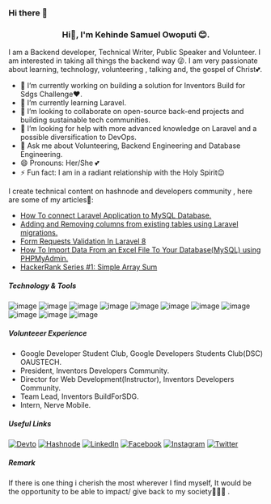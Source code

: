 ### Hi there 👋

### <div align = "center">Hi👋, I'm  Kehinde Samuel Owoputi 😊. 
  <p> I am a Backend developer, Technical Writer, Public Speaker and Volunteer. I am interested in taking all things the backend way 😜.  
    I am very passionate about learning, technology, volunteering , talking and, the gospel of Christ💕.</p>
</div>



- 🔭 I’m currently working on building a solution for Inventors Build for Sdgs Challenge❤.
- 🌱 I’m currently learning Laravel.
- 👯 I’m looking to collaborate on open-source back-end projects and building sustainable tech communities.
- 🤔 I’m looking for help with more advanced knowledge on Laravel and a possible diversification to DevOps.
- 💬 Ask me about Volunteering, Backend Engineering and Database Engineering.
- 😄 Pronouns: Her/She 💕
- ⚡ Fun fact: I am in a radiant relationship with the Holy Spirit😉

I create technical content on hashnode and developers community , here are some of my articles🤩:
* [How To connect Laravel Application to MySQL Database.](https://dev.to/roxie/how-to-connect-laravel-application-to-mysql-database-5han)
* [Adding and Removing columns from existing tables using Laravel migrations.](https://dev.to/roxie/adding-and-removing-columns-from-existing-tables-using-laravel-migrations-389g)
* [Form Requests Validation In Laravel 8](https://roxie.hashnode.dev/form-requests-validation-in-laravel-8)
* [How To Import Data From an Excel File To Your Database(MySQL) using PHPMyAdmin.](https://dev.to/roxie/how-to-import-data-from-an-excel-file-to-your-database-mysql-using-phpmyadmin-42ip)
* [HackerRank Series #1: Simple Array Sum](https://dev.to/roxie/hackerrank-series-1-simple-array-sum-p49)



##### Technology & Tools

  ![image](https://img.shields.io/badge/HTML-239120?style=for-the-badge&logo=html5&logoColor=white)  ![image](https://img.shields.io/badge/CSS-239120?&style=for-the-badge&logo=css3&logoColor=white) ![image](https://img.shields.io/badge/Bootstrap-563D7C?style=for-the-badge&logo=bootstrap&logoColor=white)  ![image](https://img.shields.io/badge/JavaScript-F7DF1E?style=for-the-badge&logo=javascript&logoColor=black) ![image](	https://img.shields.io/badge/PHP-777BB4?style=for-the-badge&logo=php&logoColor=white) ![image](	https://img.shields.io/badge/MySQL-00000F?style=for-the-badge&logo=mysql&logoColor=white) ![image](https://img.shields.io/badge/Laravel-FF2D20?style=for-the-badge&logo=laravel&logoColor=white)  ![image](	https://img.shields.io/badge/Postman-FF6C37?style=for-the-badge&logo=Postman&logoColor=white) ![image](https://img.shields.io/badge/Markdown-000000?style=for-the-badge&logo=markdown&logoColor=white) ![image](https://img.shields.io/badge/Git-F05032?style=for-the-badge&logo=git&logoColor=white)  ![image](https://img.shields.io/badge/Slack-4A154B?style=for-the-badge&logo=slack&logoColor=white)
  
 ##### Volunteeer Experience
 
 * Google Developer Student Club, Google Developers Students Club(DSC) OAUSTECH.
 * President, Inventors Developers Community.
 * Director for Web Development(Instructor), Inventors Developers Community.
 * Team Lead, Inventors BuildForSDG.
 * Intern, Nerve Mobile.
 
 ##### Useful Links
 
 <a href="https://dev.to/sirkenedy">![Devto](https://img.shields.io/badge/dev.to-0A0A0A?style=for-the-badge&logo=dev.to&logoColor=white)</a> <a href="https://hashnode.com/@emeritusdeveloper">![Hashnode](https://img.shields.io/badge/Hashnode-2962FF?style=for-the-badge&logo=hashnode&logoColor=white)</a> <a href="https://www.linkedin.com/in/kehinde-owoputi-53b303176/">![LinkedIn](https://img.shields.io/badge/LinkedIn-0077B5?style=for-the-badge&logo=linkedin&logoColor=white)</a>  <a href="https://www.facebook.com/samuel.owoputi/">![Facebook](https://img.shields.io/badge/Facebook-1877F2?style=for-the-badge&logo=facebook&logoColor=white)</a>  <a href="https://www.instagram.com/emeritusdeveloper/">![Instagram](https://img.shields.io/badge/Instagram-E4405F?style=for-the-badge&logo=instagram&logoColor=white)</a> <a href="https://twitter.com/emeritusdev">![Twitter](	https://img.shields.io/badge/Twitter-1DA1F2?style=for-the-badge&logo=twitter&logoColor=white)</a>
 
 ##### Remark
 If there is one thing i cherish the most wherever I find myself, It would be the opportunity to be able to impact/ give back to my society💜🙇‍♀️ .

<!--
**sirkenedy/sirkenedy** is a ✨ _special_ ✨ repository because its `README.md` (this file) appears on your GitHub profile.

Here are some ideas to get you started:

- 🔭 I’m currently working on ...
- 🌱 I’m currently learning ...
- 👯 I’m looking to collaborate on ...
- 🤔 I’m looking for help with ...
- 💬 Ask me about ...
- 📫 How to reach me: ...
- 😄 Pronouns: ...
- ⚡ Fun fact: ...
-->
